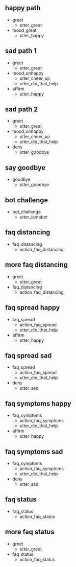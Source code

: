 ## happy path
* greet
  - utter_greet
* mood_great
  - utter_happy

## sad path 1
* greet
  - utter_greet
* mood_unhappy
  - utter_cheer_up
  - utter_did_that_help
* affirm
  - utter_happy

## sad path 2
* greet
  - utter_greet
* mood_unhappy
  - utter_cheer_up
  - utter_did_that_help
* deny
  - utter_goodbye

## say goodbye
* goodbye
  - utter_goodbye

## bot challenge
* bot_challenge
  - utter_iamabot

## faq distancing
* faq_distancing 
  - action_faq_distancing

## more faq distancing
* greet
  - utter_greet
* faq_distancing 
  - action_faq_distancing

## faq spread happy
* faq_spread
  - action_faq_spread
  - utter_did_that_help
* affirm
  - utter_happy

## faq spread sad
* faq_spread
  - action_faq_spread
  - utter_did_that_help
* deny
  - utter_sad

## faq symptoms happy
* faq_symptoms
  - action_faq_symptoms
  - utter_did_that_help
* affirm
  - utter_happy

## faq symptoms sad
* faq_symptoms
  - action_faq_symptoms
  - utter_did_that_help
* deny
  - utter_sad

## faq status
* faq_status
  - action_faq_status


## more faq status
* greet
  - utter_greet
* faq_status
  - action_faq_status